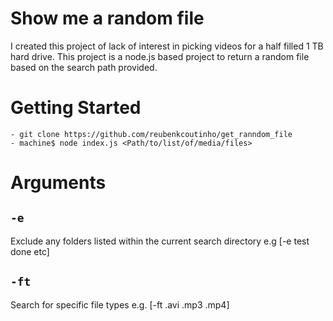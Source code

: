 # Show me a random file
I created this project of lack of interest in picking videos for a half filled 1 TB hard drive.
This project is a node.js based project to return a random file based on the search path provided.

# Getting Started
```
- git clone https://github.com/reubenkcoutinho/get_ranndom_file
- machine$ node index.js <Path/to/list/of/media/files> 
```

# Arguments

## `-e`
Exclude any folders listed within the current search directory
e.g [-e test done etc] 

## `-ft`
Search for specific file types
e.g. [-ft .avi .mp3 .mp4]
